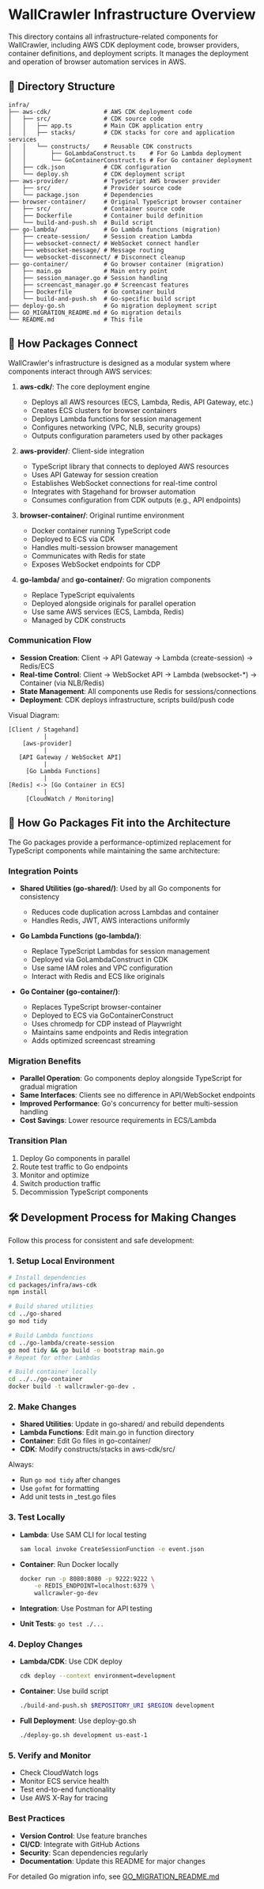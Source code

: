 # WallCrawler Infrastructure Overview

This directory contains all infrastructure-related components for WallCrawler, including AWS CDK deployment code, browser providers, container definitions, and deployment scripts. It manages the deployment and operation of browser automation services in AWS.

## 📁 Directory Structure

```
infra/
├── aws-cdk/               # AWS CDK deployment code
│   ├── src/               # CDK source code
│   │   ├── app.ts         # Main CDK application entry
│   │   ├── stacks/        # CDK stacks for core and application services
│   │   └── constructs/    # Reusable CDK constructs
│   │       ├── GoLambdaConstruct.ts    # For Go Lambda deployment
│   │       └── GoContainerConstruct.ts # For Go container deployment
│   ├── cdk.json           # CDK configuration
│   └── deploy.sh          # CDK deployment script
├── aws-provider/          # TypeScript AWS browser provider
│   ├── src/               # Provider source code
│   └── package.json       # Dependencies
├── browser-container/     # Original TypeScript browser container
│   ├── src/               # Container source code
│   ├── Dockerfile         # Container build definition
│   └── build-and-push.sh  # Build script
├── go-lambda/             # Go Lambda functions (migration)
│   ├── create-session/    # Session creation Lambda
│   ├── websocket-connect/ # WebSocket connect handler
│   ├── websocket-message/ # Message routing
│   └── websocket-disconnect/ # Disconnect cleanup
├── go-container/          # Go browser container (migration)
│   ├── main.go            # Main entry point
│   ├── session_manager.go # Session handling
│   ├── screencast_manager.go # Screencast features
│   ├── Dockerfile         # Go container build
│   └── build-and-push.sh  # Go-specific build script
├── deploy-go.sh           # Go migration deployment script
├── GO_MIGRATION_README.md # Go migration details
└── README.md              # This file
```

## 🔌 How Packages Connect

WallCrawler's infrastructure is designed as a modular system where components interact through AWS services:

1. **aws-cdk/**: The core deployment engine
   - Deploys all AWS resources (ECS, Lambda, Redis, API Gateway, etc.)
   - Creates ECS clusters for browser containers
   - Deploys Lambda functions for session management
   - Configures networking (VPC, NLB, security groups)
   - Outputs configuration parameters used by other packages

2. **aws-provider/**: Client-side integration
   - TypeScript library that connects to deployed AWS resources
   - Uses API Gateway for session creation
   - Establishes WebSocket connections for real-time control
   - Integrates with Stagehand for browser automation
   - Consumes configuration from CDK outputs (e.g., API endpoints)

3. **browser-container/**: Original runtime environment
   - Docker container running TypeScript code
   - Deployed to ECS via CDK
   - Handles multi-session browser management
   - Communicates with Redis for state
   - Exposes WebSocket endpoints for CDP

4. **go-lambda/** and **go-container/**: Go migration components
   - Replace TypeScript equivalents
   - Deployed alongside originals for parallel operation
   - Use same AWS services (ECS, Lambda, Redis)
   - Managed by CDK constructs

### Communication Flow

- **Session Creation**: Client → API Gateway → Lambda (create-session) → Redis/ECS
- **Real-time Control**: Client → WebSocket API → Lambda (websocket-\*) → Container (via NLB/Redis)
- **State Management**: All components use Redis for sessions/connections
- **Deployment**: CDK deploys infrastructure, scripts build/push code

Visual Diagram:

```
[Client / Stagehand]
          |
    [aws-provider]
          |
   [API Gateway / WebSocket API]
          |
     [Go Lambda Functions]
          |
[Redis] <-> [Go Container in ECS]
          |
     [CloudWatch / Monitoring]
```

## 🧩 How Go Packages Fit into the Architecture

The Go packages provide a performance-optimized replacement for TypeScript components while maintaining the same architecture:

### Integration Points

- **Shared Utilities (go-shared/)**: Used by all Go components for consistency
  - Reduces code duplication across Lambdas and container
  - Handles Redis, JWT, AWS interactions uniformly

- **Go Lambda Functions (go-lambda/)**:
  - Replace TypeScript Lambdas for session management
  - Deployed via GoLambdaConstruct in CDK
  - Use same IAM roles and VPC configuration
  - Interact with Redis and ECS like originals

- **Go Container (go-container/)**:
  - Replaces TypeScript browser-container
  - Deployed to ECS via GoContainerConstruct
  - Uses chromedp for CDP instead of Playwright
  - Maintains same endpoints and Redis integration
  - Adds optimized screencast streaming

### Migration Benefits

- **Parallel Operation**: Go components deploy alongside TypeScript for gradual migration
- **Same Interfaces**: Clients see no difference in API/WebSocket endpoints
- **Improved Performance**: Go's concurrency for better multi-session handling
- **Cost Savings**: Lower resource requirements in ECS/Lambda

### Transition Plan

1. Deploy Go components in parallel
2. Route test traffic to Go endpoints
3. Monitor and optimize
4. Switch production traffic
5. Decommission TypeScript components

## 🛠️ Development Process for Making Changes

Follow this process for consistent and safe development:

### 1. Setup Local Environment

```bash
# Install dependencies
cd packages/infra/aws-cdk
npm install

# Build shared utilities
cd ../go-shared
go mod tidy

# Build Lambda functions
cd ../go-lambda/create-session
go mod tidy && go build -o bootstrap main.go
# Repeat for other Lambdas

# Build container locally
cd ../../go-container
docker build -t wallcrawler-go-dev .
```

### 2. Make Changes

- **Shared Utilities**: Update in go-shared/ and rebuild dependents
- **Lambda Functions**: Edit main.go in function directory
- **Container**: Edit Go files in go-container/
- **CDK**: Modify constructs/stacks in aws-cdk/src/

Always:

- Run `go mod tidy` after changes
- Use `gofmt` for formatting
- Add unit tests in \_test.go files

### 3. Test Locally

- **Lambda**: Use SAM CLI for local testing

  ```bash
  sam local invoke CreateSessionFunction -e event.json
  ```

- **Container**: Run Docker locally

  ```bash
  docker run -p 8080:8080 -p 9222:9222 \
      -e REDIS_ENDPOINT=localhost:6379 \
      wallcrawler-go-dev
  ```

- **Integration**: Use Postman for API testing
- **Unit Tests**: `go test ./...`

### 4. Deploy Changes

- **Lambda/CDK**: Use CDK deploy

  ```bash
  cdk deploy --context environment=development
  ```

- **Container**: Use build script

  ```bash
  ./build-and-push.sh $REPOSITORY_URI $REGION development
  ```

- **Full Deployment**: Use deploy-go.sh
  ```bash
  ./deploy-go.sh development us-east-1
  ```

### 5. Verify and Monitor

- Check CloudWatch logs
- Monitor ECS service health
- Test end-to-end functionality
- Use AWS X-Ray for tracing

### Best Practices

- **Version Control**: Use feature branches
- **CI/CD**: Integrate with GitHub Actions
- **Security**: Scan dependencies regularly
- **Documentation**: Update this README for major changes

For detailed Go migration info, see [GO_MIGRATION_README.md](./GO_MIGRATION_README.md)
